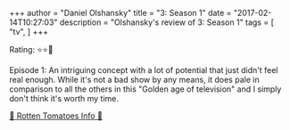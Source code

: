 +++
author = "Daniel Olshansky"
title = "3: Season 1"
date = "2017-02-14T10:27:03"
description = "Olshansky's review of 3: Season 1"
tags = [
    "tv",
]
+++

Rating: ⭐⭐🌟

Episode 1: An intriguing concept with a lot of potential that just didn't feel real enough. While it's not a bad show by any means, it does pale in comparison to all the others in this "Golden age of television" and I simply don't think it's worth my time.

[🍅 Rotten Tomatoes Info 🍅](https://www.rottentomatoes.com//tv/3/s01)
